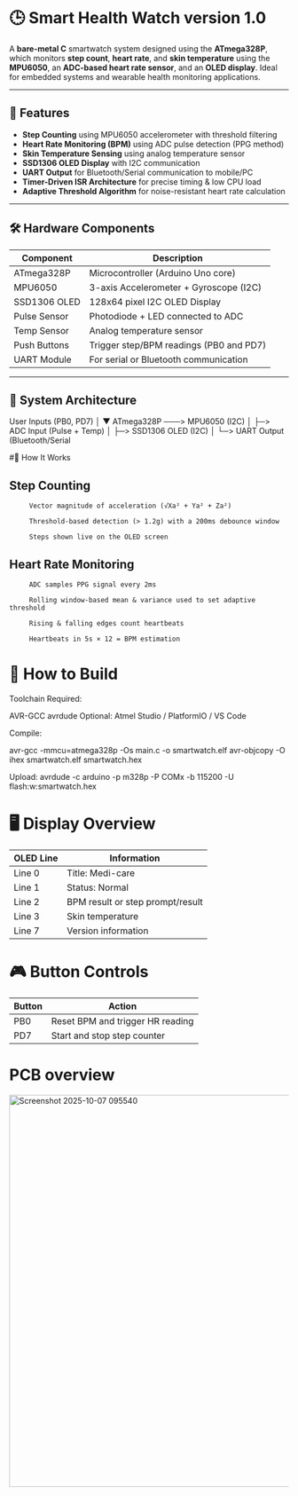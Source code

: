 # 🕒 Smart Health Watch version 1.0

A **bare-metal C** smartwatch system designed using the **ATmega328P**, which monitors **step count**, **heart rate**, and **skin temperature** using the **MPU6050**, an **ADC-based heart rate sensor**, and an **OLED display**. Ideal for embedded systems and wearable health monitoring applications.

---

## 🔧 Features

-  **Step Counting** using MPU6050 accelerometer with threshold filtering  
-  **Heart Rate Monitoring (BPM)** using ADC pulse detection (PPG method)  
-  **Skin Temperature Sensing** using analog temperature sensor  
-  **SSD1306 OLED Display** with I2C communication  
-  **UART Output** for Bluetooth/Serial communication to mobile/PC  
-  **Timer-Driven ISR Architecture** for precise timing & low CPU load  
-  **Adaptive Threshold Algorithm** for noise-resistant heart rate calculation

---

## 🛠️ Hardware Components

| Component           | Description                                |
|--------------------|--------------------------------------------|
| ATmega328P         | Microcontroller (Arduino Uno core)         |
| MPU6050            | 3-axis Accelerometer + Gyroscope (I2C)     |
| SSD1306 OLED       | 128x64 pixel I2C OLED Display              |
| Pulse Sensor       | Photodiode + LED connected to ADC          |
| Temp Sensor        | Analog temperature sensor                  |
| Push Buttons       | Trigger step/BPM readings (PB0 and PD7)    |
| UART Module        | For serial or Bluetooth communication      |

---

## 🧩 System Architecture

User Inputs (PB0, PD7)
       │
       ▼
ATmega328P ───> MPU6050 (I2C)
       │
       ├─> ADC Input (Pulse + Temp)
       │
       ├─> SSD1306 OLED (I2C)
       │
       └─> UART Output (Bluetooth/Serial

#🧪 How It Works

##  Step Counting
         Vector magnitude of acceleration (√Xa² + Ya² + Za²)
         
         Threshold-based detection (> 1.2g) with a 200ms debounce window
         
         Steps shown live on the OLED screen
  
##  Heart Rate Monitoring
         ADC samples PPG signal every 2ms
         
         Rolling window-based mean & variance used to set adaptive threshold
         
         Rising & falling edges count heartbeats
         
         Heartbeats in 5s × 12 = BPM estimation

# 🧰 How to Build
  Toolchain Required:
  
  AVR-GCC
  avrdude
  Optional: Atmel Studio / PlatformIO / VS Code

Compile:

  avr-gcc -mmcu=atmega328p -Os main.c -o smartwatch.elf
  avr-objcopy -O ihex smartwatch.elf smartwatch.hex

Upload:
  avrdude -c arduino -p m328p -P COMx -b 115200 -U flash:w:smartwatch.hex
  
# 🖥️ Display Overview
  |OLED Line	  |Information                      |
  |------------|---------------------------------|
  |Line 0	 |Title: Medi-care                 |
  |Line 1	 |Status: Normal                   |
  |Line 2	 |BPM result or step prompt/result |
  |Line 3	 |Skin temperature                 | 
  |Line 7	 |Version information              |

# 🎮 Button Controls

  |Button	|Action                              |  
  |------------|-----------------------------------|
  |PB0	        |Reset  BPM and trigger HR reading  |
  |PD7	        |Start and stop step counter        |

  # PCB overview 
  <img width="1007" height="707" alt="Screenshot 2025-10-07 095540" src="https://github.com/user-attachments/assets/362f7791-0c10-4c74-9d7f-a0c4af5e9803" />


